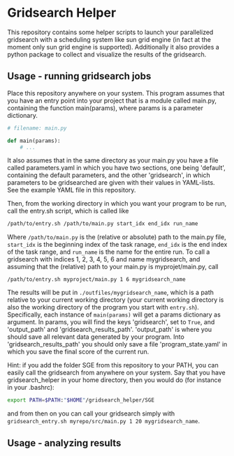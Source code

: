 # Gridsearch Helper
This repository contains some helper scripts to launch your parallelized gridsearch with a scheduling system like sun grid engine (in fact at the moment only sun grid engine is supported).
Additionally it also provides a python package to collect and visualize the results of the gridsearch.

## Usage - running gridsearch jobs
Place this repository anywhere on your system. This program assumes that you have an entry point into your project that is a module called main.py, containing the function main(params), where params is a parameter dictionary.

```python
# filename: main.py

def main(params):
	# ...
```

It also assumes that in the same directory as your main.py you have a file called parameters.yaml in which you have two sections, one being 'default', containing the default parameters, and the other 'gridsearch', in which parameters to be gridsearched are given with their values in YAML-lists. See the example YAML file in this repository.

Then, from the working directory in which you want your program to be run, call the entry.sh script, which is called like

```bash
/path/to/entry.sh /path/to/main.py start_idx end_idx run_name
```

Where ``/path/to/main.py`` is the (relative or absolute) path to the main.py file, ``start_idx`` is the beginning index of the task ranage, ``end_idx`` is the end index of the task range, and ``run_name`` is the name for the entire run. To call a gridsearch with indices 1, 2, 3, 4, 5, 6 and name mygridsearch, and assuming that the (relative) path to your main.py is myprojet/main.py, call

```
/path/to/entry.sh myproject/main.py 1 6 mygridsearch_name
```

The results will be put in ``./outfiles/mygridsearch_name``, which is a path relative to your current working directory (your current working directory is also the working directory of the program you start with ```entry.sh```). Specifically, each instance of ```main(params)``` will get a params dictionary as argument. In params, you will find the keys 'gridsearch', set to ```True```, and 'output_path' and 'gridsearch_results_path'. 'output_path' is where you should save all relevant data generated by your program. Into 'gridsearch_results_path' you should only save a file 'program_state.yaml' in which you save the final score of the current run.

Hint: if you add the folder SGE from this repository to your PATH, you can easily call the gridsearch from anywhere on your system. Say that you have gridsearch_helper in your home directory, then you would do (for instance in your .bashrc):

```bash
export PATH=$PATH:"$HOME"/gridsearch_helper/SGE
```

and from then on you can call your gridsearch simply with ``gridsearch_entry.sh myrepo/src/main.py 1 20 mygridsearch_name``.

## Usage - analyzing results
